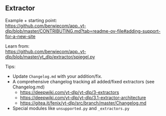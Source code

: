 ## Extractor

Example + starting point:  
https://github.com/berwiecom/app..yt-dlp/blob/master/CONTRIBUTING.md?tab=readme-ov-file#adding-support-for-a-new-site

Learn from:  
https://github.com/berwiecom/app..yt-dlp/blob/master/yt_dlp/extractor/spiegel.py

Tips:  
- Update `Changelog.md` with your addition/fix.
- A comprehensive changelog tracking all added/fixed extractors (see Changelog.md)
  - https://deepwiki.com/yt-dlp/yt-dlp/3-extractors
  - https://deepwiki.com/yt-dlp/yt-dlp/3.1-extractor-architecture
  - https://gitea.it/fenix/yt-dlp/src/branch/master/Changelog.md
- Special modules like `unsupported.py` and `_extractors.py`
